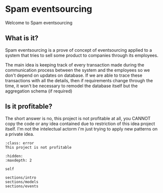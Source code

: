 # Spam eventsourcing

Welcome to Spam eventsourcing

## What is it?

Spam eventsourcing is a prove of concept of eventsourcing applied to a system
that tries to sell some product to companies through its employees.

The main idea is keeping track of every transaction made during the communication process
between the system and the employees so we don't depend on updates on database.
If we are able to trace these transactions with all the details, then if requirements
change through the time, it won't be necessary to remodel the database itself but the aggregation schema
(if required)

## Is it profitable?

The short answer is no, this project is not profitable at all, you CANNOT copy the code or any idea contained
due to restriction of this idea project itself. I'm not the intelectual actorm i'm just trying to apply new patterns
on a private idea.

```{admonition} Not profitable
:class: error
This project is not profitable
```

```{toctree}
:hidden:
:maxdepth: 2

self

sections/intro
sections/models
sections/events
```
